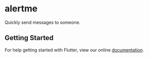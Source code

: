 # alertme

Quickly send messages to someone.

## Getting Started

For help getting started with Flutter, view our online
[documentation](https://flutter.io/).
